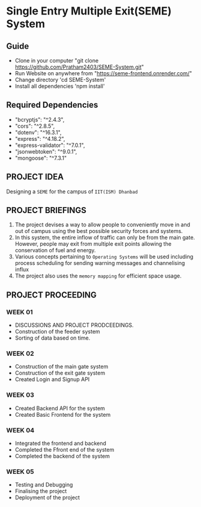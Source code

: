 <!-- @format -->

# Single Entry Multiple Exit(SEME) System

## Guide

-   Clone in your computer "git clone https://github.com/Pratham2403/SEME-System.git"
-   Run Website on anywhere from "https://seme-frontend.onrender.com/"
-   Change directory 'cd SEME-System'
-   Install all dependencies 'npm install'

## Required Dependencies

-   "bcryptjs": "^2.4.3",
-   "cors": "^2.8.5",
-   "dotenv": "^16.3.1",
-   "express": "^4.18.2",
-   "express-validator": "^7.0.1",
-   "jsonwebtoken": "^9.0.1",
-   "mongoose": "^7.3.1"

## PROJECT IDEA

Designing a `SEME` for the campus of `IIT(ISM) Dhanbad`

## PROJECT BRIEFINGS

1. The project devises a way to allow people to conveniently move in and out of campus using the best possible security forces and systems.
2. In this system, the entire inflow of traffic can only be from the main gate. However, people may exit from multiple exit points allowing the conservation of fuel and energy.
3. Various concepts pertaining to `Operating Systems` will be used including process scheduling for sending warning messages and channelising influx
4. The project also uses the `memory mapping` for efficient space usage.

## PROJECT PROCEEDING

### WEEK 01

-   DISCUSSIONS AND PROJECT PRODCEEDINGS.
-   Construction of the feeder system
-   Sorting of data based on time.

### WEEK 02

-   Construction of the main gate system
-   Construction of the exit gate system
-   Created Login and Signup API

### WEEK 03

-   Created Backend API for the system
-   Created Basic Frontend for the system

### WEEK 04

-   Integrated the frontend and backend
-   Completed the Ffront end of the system
-   Completed the backend of the system

### WEEK 05

-   Testing and Debugging
-   Finalising the project
-   Deployment of the project
